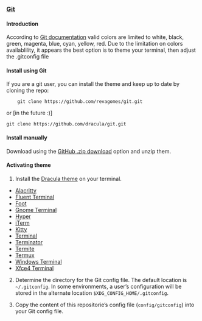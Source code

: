 ### [Git](http://git-scm.com/)

#### Introduction

According to [Git documentation](https://git-scm.com/docs/git-config) valid colors are limited to white, black, green, magenta, blue, cyan, yellow, red.
Due to the limitation on colors availablility, it appears the best option is to theme your terminal, then adjust the .gitconfig file

#### Install using Git

If you are a git user, you can install the theme and keep up to date by cloning the repo:

```shell
    git clone https://github.com/revagomes/git.git
```
or [in the future :)]

    git clone https://github.com/dracula/git.git

#### Install manually

Download using the [GitHub .zip download](https://github.com/revagomes/git/archive/master.zip) option and unzip them.

#### Activating theme

1. Install the [Dracula theme](https://draculatheme.com/) on your terminal.
- [Alacritty](https://draculatheme.com/alacritty)
- [Fluent Terminal](https://draculatheme.com/fluent-terminal)
- [Foot](https://draculatheme.com/foot-terminal)
- [Gnome Terminal](https://draculatheme.com/gnome-terminal)
- [Hyper](https://draculatheme.com/hyper)
- [iTerm](https://draculatheme.com/iterm)
- [Kitty](https://draculatheme.com/kitty)
- [Terminal](https://draculatheme.com/terminal)
- [Terminator](https://draculatheme.com/terminator)
- [Termite](https://draculatheme.com/termite)
- [Termux](https://draculatheme.com/termux)
- [Windows Terminal](https://draculatheme.com/windows-terminal)
- [Xfce4 Terminal](https://draculatheme.com/xfce4-terminal)

2. Determine the directory for the Git config file. The default location is `~/.gitconfig`. In some environments, a user’s configuration will be stored in the alternate location `$XDG_CONFIG_HOME/.gitconfig`.

3. Copy the content of this repositorie’s config file (`config/gitconfig`) into your Git config file.
